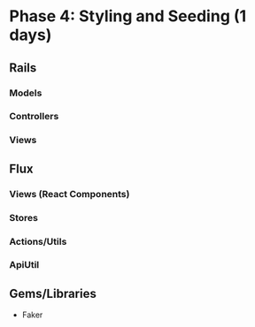 # Phase 4: Styling and Seeding (1 days)

## Rails
### Models

### Controllers

### Views

## Flux
### Views (React Components)

### Stores

### Actions/Utils

### ApiUtil

## Gems/Libraries
  * Faker

